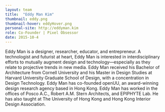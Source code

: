 ```yaml
---
layout: team
title:  "Eddy Man Kim"
thumbnail: eddy.png
thumbnail-hover: eddyHover.png
personal-site: http://eddyman.kim
role: Co-Founder | Pixel Obsessor
date: 2015-10-4
---
```


Eddy Man is a designer, researcher, educator, and entrepreneur. A technologist and futurist at heart, Eddy Man is interested in interdisciplinary efforts to mutually augment design and technology—especially as they relate to projective trends in new media. Eddy Man received his Bachelor of Architecture from Cornell University and his Master in Design Studies at Harvard University Graduate School of Design, with a concentration in Design Technology. Eddy Man has co-founded openUU, an award-winning design research agency based in Hong Kong. Eddy Man has worked in the offices of Posco A.C., Robert A.M. Stern Architects, and EPIPHYTE Lab. He has also taught at The University of Hong Kong and Hong Kong Interior Design Association.
